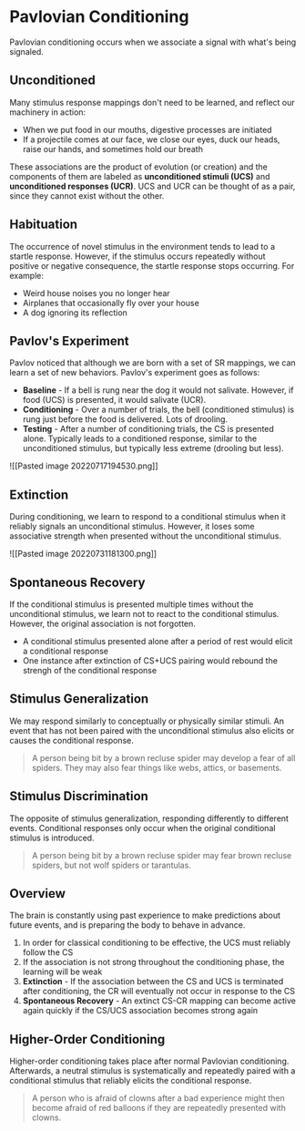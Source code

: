 # Pavlovian Conditioning
Pavlovian conditioning occurs when we associate a signal with what's being signaled.

## Unconditioned
Many stimulus response mappings don't need to be learned, and reflect our machinery in action:
* When we put food in our mouths, digestive processes are initiated
* If a projectile comes at our face, we close our eyes, duck our heads, raise our hands, and sometimes hold our breath

These associations are the product of evolution (or creation) and the components of them are labeled as **unconditioned stimuli (UCS)** and **unconditioned responses (UCR)**. UCS and UCR can be thought of as a pair, since they cannot exist without the other.

## Habituation
The occurrence of novel stimulus in the environment tends to lead to a startle response. However, if the stimulus occurs repeatedly without positive or negative consequence, the startle response stops occurring. For example:
* Weird house noises you no longer hear
* Airplanes that occasionally fly over your house
* A dog ignoring its reflection

## Pavlov's Experiment
Pavlov noticed that although we are born with a set of SR mappings, we can learn a set of new behaviors. Pavlov's experiment goes as follows:
* **Baseline** - If a bell is rung near the dog it would not salivate. However, if food (UCS) is presented, it would salivate (UCR).
* **Conditioning** - Over a number of trials, the bell (conditioned stimulus) is rung just before the food is delivered. Lots of drooling.
* **Testing** - After a number of conditioning trials, the CS is presented alone. Typically leads to a conditioned response, similar to the unconditioned stimulus, but typically less extreme (drooling but less).

![[Pasted image 20220717194530.png]]

## Extinction
During conditioning, we learn to respond to a conditional stimulus when it reliably signals an unconditional stimulus. However, it loses some associative strength when presented without the unconditional stimulus. 

![[Pasted image 20220731181300.png]]

## Spontaneous Recovery
If the conditional stimulus is presented multiple times without the unconditional stimulus, we learn not to react to the conditional stimulus. However, the original association is not forgotten.
* A conditional stimulus presented alone after a period of rest would elicit a conditional response
* One instance after extinction of CS+UCS pairing would rebound the strengh of the conditional response

## Stimulus Generalization
We may respond similarly to conceptually or physically similar stimuli. An event that has not been paired with the unconditional stimulus also elicits or causes the conditional response.

> A person being bit by a brown recluse spider may develop a fear of all spiders. They may also fear things like webs, attics, or basements.

## Stimulus Discrimination
The opposite of stimulus generalization, responding differently to different events. Conditional responses only occur when the original conditional stimulus is introduced.

> A person being bit by a brown recluse spider may fear brown recluse spiders, but not wolf spiders or tarantulas.

## Overview
The brain is constantly using past experience to make predictions about future events, and is preparing the body to behave in advance.
1. In order for classical conditioning to be effective, the UCS must reliably follow the CS
2. If the association is not strong throughout the conditioning phase, the learning will be weak
3. **Extinction** - If the association between the CS and UCS is terminated after conditioning, the CR will eventually not occur in response to the CS
4. **Spontaneous Recovery** - An extinct CS-CR mapping can become active again quickly if the CS/UCS association becomes strong again

## Higher-Order Conditioning
Higher-order conditioning takes place after normal Pavlovian conditioning. Afterwards, a neutral stimulus is systematically and repeatedly paired with a conditional stimulus that reliably elicits the conditional response.

> A person who is afraid of clowns after a bad experience might then become afraid of red balloons if they are repeatedly presented with clowns.